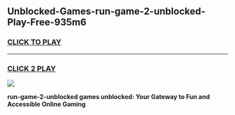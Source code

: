 
## Unblocked-Games-run-game-2-unblocked-Play-Free-935m6
<h3>
<a href="https://premium76.site?title=run-game-2-unblocked&ref=20A">CLICK TO PLAY</a></h3>
<hr>

<h3>
<a href="https://premium76.site?title=run-game-2-unblocked&ref=20A">CLICK 2 PLAY</a>
  
</h3>

<a href="https://premium76.site?title=run-game-2-unblocked&ref=20A"><img src="https://clearcache.store/games.png"></a>


**run-game-2-unblocked games unblocked: Your Gateway to Fun and Accessible Online Gaming**
